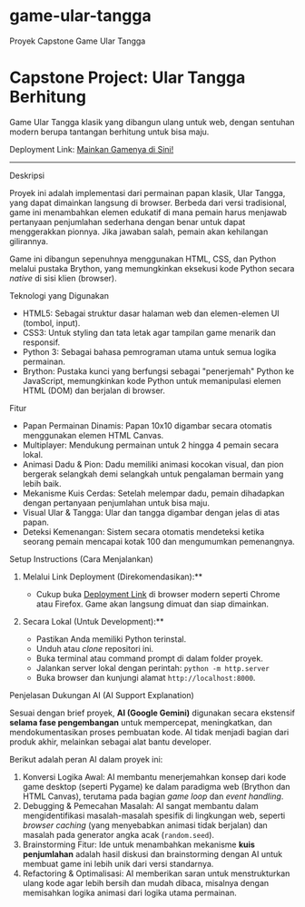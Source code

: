 # game-ular-tangga
Proyek Capstone Game Ular Tangga

# Capstone Project: Ular Tangga Berhitung


Game Ular Tangga klasik yang dibangun ulang untuk web, dengan sentuhan modern berupa tantangan berhitung untuk bisa maju.

Deployment Link: [Mainkan Gamenya di Sini!]([https://nama-unik-anda.netlify.app](https://candid-beijinho-460830.netlify.app)) 

---

Deskripsi

Proyek ini adalah implementasi dari permainan papan klasik, Ular Tangga, yang dapat dimainkan langsung di browser. Berbeda dari versi tradisional, game ini menambahkan elemen edukatif di mana pemain harus menjawab pertanyaan penjumlahan sederhana dengan benar untuk dapat menggerakkan pionnya. Jika jawaban salah, pemain akan kehilangan gilirannya.

Game ini dibangun sepenuhnya menggunakan HTML, CSS, dan Python melalui pustaka Brython, yang memungkinkan eksekusi kode Python secara *native* di sisi klien (browser).

Teknologi yang Digunakan

*   HTML5: Sebagai struktur dasar halaman web dan elemen-elemen UI (tombol, input).
*   CSS3: Untuk styling dan tata letak agar tampilan game menarik dan responsif.
*   Python 3: Sebagai bahasa pemrograman utama untuk semua logika permainan.
*   Brython: Pustaka kunci yang berfungsi sebagai "penerjemah" Python ke JavaScript, memungkinkan kode Python untuk memanipulasi elemen HTML (DOM) dan berjalan di browser.

Fitur

*   Papan Permainan Dinamis: Papan 10x10 digambar secara otomatis menggunakan elemen HTML Canvas.
*   Multiplayer: Mendukung permainan untuk 2 hingga 4 pemain secara lokal.
*   Animasi Dadu & Pion: Dadu memiliki animasi kocokan visual, dan pion bergerak selangkah demi selangkah untuk pengalaman bermain yang lebih baik.
*   Mekanisme Kuis Cerdas: Setelah melempar dadu, pemain dihadapkan dengan pertanyaan penjumlahan untuk bisa maju.
*   Visual Ular & Tangga: Ular dan tangga digambar dengan jelas di atas papan.
*   Deteksi Kemenangan: Sistem secara otomatis mendeteksi ketika seorang pemain mencapai kotak 100 dan mengumumkan pemenangnya.

Setup Instructions (Cara Menjalankan)

1. Melalui Link Deployment (Direkomendasikan):**
   *   Cukup buka [Deployment Link](https://candid-beijinho-460830.netlify.app) di browser modern seperti Chrome atau Firefox. Game akan langsung dimuat dan siap dimainkan.

2. Secara Lokal (Untuk Development):**
   *   Pastikan Anda memiliki Python terinstal.
   *   Unduh atau *clone* repositori ini.
   *   Buka terminal atau command prompt di dalam folder proyek.
   *   Jalankan server lokal dengan perintah: `python -m http.server`
   *   Buka browser dan kunjungi alamat `http://localhost:8000`.

Penjelasan Dukungan AI (AI Support Explanation)

Sesuai dengan brief proyek, **AI (Google Gemini)** digunakan secara ekstensif **selama fase pengembangan** untuk mempercepat, meningkatkan, dan mendokumentasikan proses pembuatan kode. AI tidak menjadi bagian dari produk akhir, melainkan sebagai alat bantu developer.

Berikut adalah peran AI dalam proyek ini:
1.  Konversi Logika Awal: AI membantu menerjemahkan konsep dari kode game desktop (seperti Pygame) ke dalam paradigma web (Brython dan HTML Canvas), terutama pada bagian *game loop* dan *event handling*.
2.  Debugging & Pemecahan Masalah: AI sangat membantu dalam mengidentifikasi masalah-masalah spesifik di lingkungan web, seperti *browser caching* (yang menyebabkan animasi tidak berjalan) dan masalah pada generator angka acak (`random.seed`).
3.  Brainstorming Fitur: Ide untuk menambahkan mekanisme **kuis penjumlahan** adalah hasil diskusi dan brainstorming dengan AI untuk membuat game ini lebih unik dari versi standarnya.
4. Refactoring & Optimalisasi: AI memberikan saran untuk menstrukturkan ulang kode agar lebih bersih dan mudah dibaca, misalnya dengan memisahkan logika animasi dari logika utama permainan.

